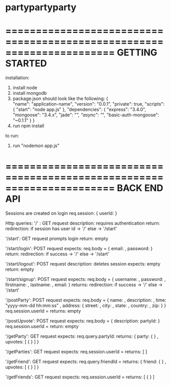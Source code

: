 partypartyparty
===============

======================================================================
                           GETTING STARTED 
======================================================================

installation:
1. install node 
2. install mongodb
3. package.json should look like the following:
        {    
          "name": "application-name",
          "version": "0.0.1",
          "private": true,
          "scripts": {
            "start": "node app.js"
          },
          "dependencies": {
            "express": "3.4.0",
            "mongoose": "3.4.x",
            "jade": "*",
            "async": "*",
            "basic-auth-mongoose": "~0.1.1"
          }
        }
4. run npm install

to run:
1. run "nodemon app.js"

======================================================================
                            BACK END API
======================================================================

Sessions are created on login
req.session:
{
    userId: <ObjectId from MongoDb>
}

Http queries:
'/' :
    GET request
    description:
        requires authentication
    return: 
        redirection:
            if session has user id -> '/'
            else -> '/start'

'/start':
    GET request
    prompts login
    return: empty

'/start/login':
    POST request
    expects:
        req.body = {
            email: <string>
          , password: <string>
        }
    return: 
        redirection:
            if success -> '/' 
            else -> '/start'

'/start/logout':
    POST request
    description:
        deletes session
    expects: empty
    return: empty

'/start/signup':
    POST request
    expects:
        req.body = {
            username: <string>
          , password: <string>
          , firstname: <string>
          , lastname: <string>
          , email: <string>
        }
    returns:
        redirection:
            if success -> '/'
            else -> '/start'
        
'/postParty':
    POST request
    expects:
        req.body = {
            name: <string>
          , description: <string>
          , time: "yyyy-mm-dd hh:mm:ss"
          , address: {
                street: <string>
              , city: <string>
              , state: <string>
              , country: <string>
              , zip: <string>
            }
        }
        req.session.userId = <userId>
    returns: empty

'/postUpvote':
    POST request
    expects:
        req.body = {
            description: <string>
            partyId: <string>
        }
        req.session.userId = <userId>
    return: empty

'/getParty':
    GET request
    expects:
        req.query.partyId: <string>
    returns: 
        {
            party: { <partySchema> }
          , upvotes: [ { <upvoteSchema> } ]
        }

'/getParties':
    GET request
    expects:
        req.session.userId = <userId>
    returns:
        [ <partySchema> ]

'/getFriend':
    GET request
    expects:
        req.query.friendId = <userId>
    returns:
        {
            friend: { <userSchema> }
          , upvotes: [ { <upvoteSchema> } ]
        }

'/getFriends':
    GET request
    expects:
        req.session.userId = <userId>
    returns:
        [ { <userSchema> } ]
